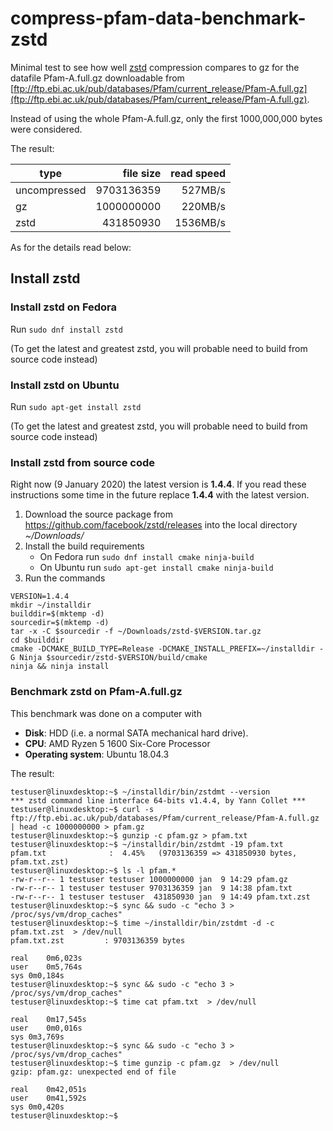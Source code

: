 # compress-pfam-data-benchmark-zstd
Minimal test to see how well [zstd](https://github.com/facebook/zstd) compression compares to gz for the datafile Pfam-A.full.gz downloadable from [ftp://ftp.ebi.ac.uk/pub/databases/Pfam/current_release/Pfam-A.full.gz](ftp://ftp.ebi.ac.uk/pub/databases/Pfam/current_release/Pfam-A.full.gz).


Instead of using the whole Pfam-A.full.gz, only the first 1000,000,000 bytes were considered.

The result:

| type          | file size | read speed | 
| ------------- |  ------: | ------: |
| uncompressed  | 9703136359| 527MB/s |
| gz            | 1000000000 |  220MB/s  |
| zstd          | 431850930 |  1536MB/s |


As for the details read below:

## Install zstd

### Install zstd on Fedora

Run `sudo dnf install zstd`

(To get the latest and greatest zstd, you will probable need to build from source code instead)


### Install zstd on Ubuntu

Run `sudo apt-get install zstd`

(To get the latest and greatest zstd, you will probable need to build from source code instead)

### Install zstd from source code

Right now (9 January 2020) the latest version is __1.4.4__.
If you read these instructions some time in the future replace __1.4.4__ with
the latest version.


1. Download the source package from https://github.com/facebook/zstd/releases into the local directory _~/Downloads/_
2. Install the build requirements
   - On Fedora run `sudo dnf install cmake ninja-build`
   - On Ubuntu run `sudo apt-get install cmake ninja-build`
3. Run the commands

```
VERSION=1.4.4
mkdir ~/installdir
builddir=$(mktemp -d)
sourcedir=$(mktemp -d)
tar -x -C $sourcedir -f ~/Downloads/zstd-$VERSION.tar.gz 
cd $builddir
cmake -DCMAKE_BUILD_TYPE=Release -DCMAKE_INSTALL_PREFIX=~/installdir -G Ninja $sourcedir/zstd-$VERSION/build/cmake
ninja && ninja install
```

### Benchmark zstd on Pfam-A.full.gz

This benchmark was done on a computer with

* __Disk__: HDD (i.e. a normal SATA mechanical hard drive).
* __CPU__: AMD Ryzen 5 1600 Six-Core Processor
* __Operating system__: Ubuntu 18.04.3

The result: 

```
testuser@linuxdesktop:~$ ~/installdir/bin/zstdmt --version
*** zstd command line interface 64-bits v1.4.4, by Yann Collet ***
testuser@linuxdesktop:~$ curl -s ftp://ftp.ebi.ac.uk/pub/databases/Pfam/current_release/Pfam-A.full.gz  | head -c 1000000000 > pfam.gz
testuser@linuxdesktop:~$ gunzip -c pfam.gz > pfam.txt
testuser@linuxdesktop:~$ ~/installdir/bin/zstdmt -19 pfam.txt
pfam.txt              :  4.45%   (9703136359 => 431850930 bytes, pfam.txt.zst)   
testuser@linuxdesktop:~$ ls -l pfam.*
-rw-r--r-- 1 testuser testuser 1000000000 jan  9 14:29 pfam.gz
-rw-r--r-- 1 testuser testuser 9703136359 jan  9 14:38 pfam.txt
-rw-r--r-- 1 testuser testuser  431850930 jan  9 14:49 pfam.txt.zst
testuser@linuxdesktop:~$ sync && sudo -c "echo 3 > /proc/sys/vm/drop_caches"
testuser@linuxdesktop:~$ time ~/installdir/bin/zstdmt -d -c pfam.txt.zst  > /dev/null
pfam.txt.zst         : 9703136359 bytes                                         

real	0m6,023s
user	0m5,764s
sys	0m0,184s
testuser@linuxdesktop:~$ sync && sudo -c "echo 3 > /proc/sys/vm/drop_caches"
testuser@linuxdesktop:~$ time cat pfam.txt  > /dev/null

real	0m17,545s
user	0m0,016s
sys	0m3,769s
testuser@linuxdesktop:~$ sync && sudo -c "echo 3 > /proc/sys/vm/drop_caches"
testuser@linuxdesktop:~$ time gunzip -c pfam.gz  > /dev/null
gzip: pfam.gz: unexpected end of file

real	0m42,051s
user	0m41,592s
sys	0m0,420s
testuser@linuxdesktop:~$ 
```
